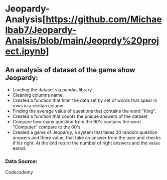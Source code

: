 # Jeopardy-Analysis[https://github.com/Michaelbab7/Jeopardy-Analsis/blob/main/Jeoprdy%20project.ipynb]
## An analysis of  dataset of the game show Jeopardy:
* Loading the dataset via pandas library. 
* Cleaning columns name.
* Created a function that filter the data set by set of words that apear in rows in a certian column.
* Finding the average value of questions that contains the word "King".
* Created a function that counts the unique answers of the dataset
* Compare how many question from the 90's contains the word "Computer" compare to the 00's
* Created a game of Jeopardy, a system that takes 20 random question answers and there value, that take an answer from the user and checks if his right. At the end return the number of right answers and the value earnd.

### Data Source:
Codecademy
